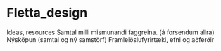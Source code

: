 # Fletta_design
Ideas, resources
Samtal milli mismunandi faggreina. (á forsendum allra) 
Nýsköpun (samtal og ný samstörf)
Framleiðslufyrirtæki, efni og aðferðir
